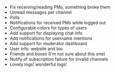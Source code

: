 * Fix receiving/reading PMs, something broke them
 * Unread messages per channel
 * Polls
 * Notifications for received PMs while logged out
 * Configurable colors for types of users
 * Add support for displaying chat info
 * Add notifications for username mentions
 * Add support for moderator dashboard
 * User info: website and bio
 * Friends and boxes (I'm not sure about this one)
 * Notify of subscription failure for invalid channels
 * Lovely logs! wonderful logs!

